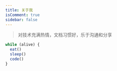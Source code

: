 ```yaml
---
title: 关于我
isComment: true
sidebar: false
---
```


> 对技术充满热情，文档习惯好，乐于沟通和分享

```js
while (alive) {
  eat()
  sleep()
  code()
}
```
